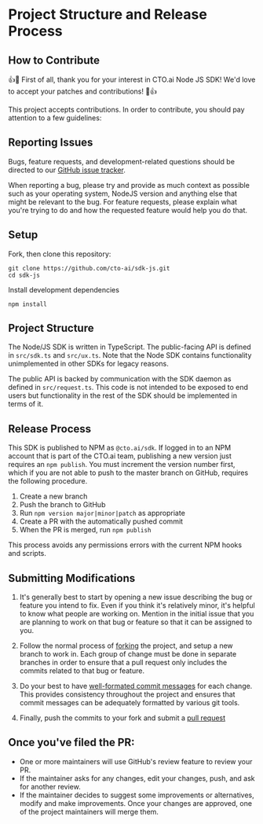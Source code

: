 # Project Structure and Release Process


## How to Contribute

👍🎉 First of all, thank you for your interest in CTO.ai Node JS SDK! We'd love to accept your patches and contributions! 🎉👍

This project accepts contributions. In order to contribute, you should pay attention to a few guidelines:

## Reporting Issues

Bugs, feature requests, and development-related questions should be directed to our [GitHub issue tracker](https://github.com/cto-ai/sdk-js/issues).

When reporting a bug, please try and provide as much context as possible such as your operating system, NodeJS version and anything else that might be relevant to the bug. For feature requests, please explain what you're trying to do and how the requested feature would help you do that.


## Setup

Fork, then clone this repository:

```
git clone https://github.com/cto-ai/sdk-js.git
cd sdk-js
```

Install development dependencies

```
npm install
```

## Project Structure

The Node/JS SDK is written in TypeScript. The public-facing API is
defined in `src/sdk.ts` and `src/ux.ts`. Note that the Node SDK
contains functionality unimplemented in other SDKs for legacy
reasons.

The public API is backed by communication with the SDK daemon as
defined in `src/request.ts`. This code is not intended to be exposed
to end users but functionality in the rest of the SDK should be
implemented in terms of it.

## Release Process

This SDK is published to NPM as `@cto.ai/sdk`. If logged in to an NPM
account that is part of the CTO.ai team, publishing a new version just
requires an `npm publish`. You must increment the version number
first, which if you are not able to push to the master branch on
GitHub, requires the following procedure.

1. Create a new branch
2. Push the branch to GitHub
3. Run `npm version major|minor|patch` as appropriate
4. Create a PR with the automatically pushed commit
5. When the PR is merged, run `npm publish`

This process avoids any permissions errors with the current NPM hooks
and scripts.

## Submitting Modifications


1. It's generally best to start by opening a new issue describing the bug or feature you intend to fix. Even if you think it's relatively minor, it's helpful to know what people are working on. Mention in the initial issue that you are planning to work on that bug or feature so that it can be assigned to you.

2. Follow the normal process of [forking](https://docs.github.com/en/get-started/quickstart/fork-a-repo) the project, and setup a new branch to work in. Each group of change must be done in separate branches in order to ensure that a pull request only includes the commits related to that bug or feature.

3. Do your best to have [well-formated commit messages](https://tbaggery.com/2008/04/19/a-note-about-git-commit-messages.html) for each change. This provides consistency throughout the project and ensures that commit messages can be adequately formatted by various git tools.

4. Finally, push the commits to your fork and submit a [pull request](https://docs.github.com/en/pull-requests/collaborating-with-pull-requests/proposing-changes-to-your-work-with-pull-requests/creating-a-pull-request)


## Once you've filed the PR:

- One or more maintainers will use GitHub's review feature to review your PR.
- If the maintainer asks for any changes, edit your changes, push, and ask for another review.
- If the maintainer decides to suggest some improvements or alternatives, modify and make improvements. Once your changes are approved, one of the project maintainers will merge them.
